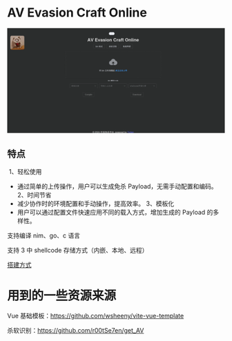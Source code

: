 # AV Evasion Craft Online

![image-20240124190806863](images/image-20240124190806863.png)

## 特点
​	1、轻松使用

- 通过简单的上传操作，用户可以生成免杀 Payload，无需手动配置和编码。
2、时间节省
- 减少协作时的环境配置和手动操作，提高效率。
3、模板化
- 用户可以通过配置文件快速应用不同的载入方式，增加生成的 Payload 的多样性。



支持编译 nim、go、c 语言

支持 3 中 shellcode 存储方式（内嵌、本地、远程）

[搭建方式](https://github.com/yutianqaq/AVEvasionCraftOnline/wiki)

# 用到的一些资源来源

Vue 基础模板：https://github.com/wsheeny/vite-vue-template

杀软识别：https://github.com/r00tSe7en/get_AV

